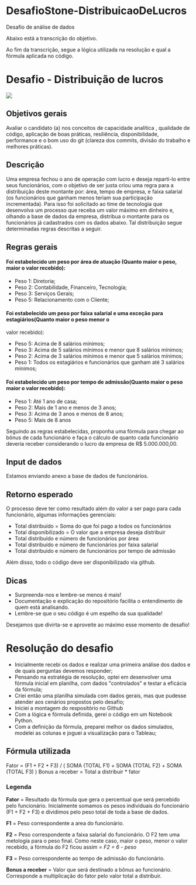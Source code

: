 # DesafioStone-DistribuicaoDeLucros
Desafio de análise de dados

Abaixo está a transcrição do objetivo.

Ao fim da transcrição, segue a lógica utilizada na resolução e qual a fórmula aplicada no código.

# Desafio - Distribuição de lucros

<img src  = "https://seeklogo.com/images/S/stone-pagamentos-logo-781DFFF629-seeklogo.com.png">

## Objetivos gerais

Avaliar o candidato (a) nos conceitos de capacidade analítica , qualidade de código, aplicação de boas práticas,
resiliência, disponibilidade, performance e o bom uso do git (clareza dos commits, divisão do trabalho e
melhores práticas).

## Descrição

Uma empresa fechou o ano de operação com lucro e deseja reparti-lo entre seus funcionários, com o objetivo
de ser justa criou uma regra para a distribuição deste montante por: área, tempo de empresa, e faixa salarial
(os funcionários que ganham menos teriam sua participação incrementada). Para isso foi solicitado ao time de
tecnologia que desenvolva um processo que receba um valor máximo em dinheiro e, olhando a base de dados
da empresa, distribua o montante para os funcionários já cadastrados com os dados abaixo. Tal distribuição
segue determinadas regras descritas a seguir.

## Regras gerais

#### Foi estabelecido um peso por área de atuação (Quanto maior o peso, maior o valor recebido):
* Peso 1: Diretoria;
* Peso 2: Contabilidade, Financeiro, Tecnologia;
* Peso 3: Serviços Gerais;
* Peso 5: Relacionamento com o Cliente;

#### Foi estabelecido um peso por faixa salarial e uma exceção para estagiários(Quanto maior o peso menor o
valor recebido):
* Peso 5: Acima de 8 salários mínimos;
* Peso 3: Acima de 5 salários mínimos e menor que 8 salários mínimos;
* Peso 2: Acima de 3 salários mínimos e menor que 5 salários mínimos;
* Peso 1: Todos os estagiários e funcionários que ganham até 3 salários mínimos;

#### Foi estabelecido um peso por tempo de admissão(Quanto maior o peso maior o valor recebido):
* Peso 1: Até 1 ano de casa;
* Peso 2: Mais de 1 ano e menos de 3 anos;
* Peso 3: Acima de 3 anos e menos de 8 anos;
* Peso 5: Mais de 8 anos

Seguindo as regras estabelecidas, proponha uma fórmula para chegar ao bônus de cada funcionário e faça o cálculo de quanto cada funcionário deveria receber considerando o lucro da empresa de R$ 5.000.000,00.

## Input de dados

Estamos enviando anexo a base de dados de funcionários.

## Retorno esperado

O processo deve ter como resultado além do valor a ser pago para cada funcionário, algumas informações gerenciais:
* Total distribuído = Soma do que foi pago a todos os funcionários
* Total disponibilizado = O valor que a empresa deseja distribuir
* Total distribuído e número de funcionários por área
* Total distribuído e número de funcionários por faixa salarial
* Total distribuído e número de funcionários por tempo de admissão

Além disso, todo o código deve ser disponibilizado via github.

## Dicas

* Surpreenda-nos e lembre-se menos é mais!
* Documentação e explicação do repositório facilita o entendimento de quem está analisando.
* Lembre-se que o seu código é um espelho da sua qualidade!

Desejamos que divirta-se e aproveite ao máximo esse momento de desafio!

# Resolução  do desafio

* Inicialmente recebi os dados e realizar uma primeira análise dos dados e de quais perguntas devemos responder;
* Pensando na estratégia de resolução, optei em desenvolver uma fórmula inicial em planilha, com dados "controlados" e testar a eficácia da fórmula;
* Criei então uma planilha simulada com dados gerais, mas que pudesse atender aos cenários propostos pelo desafio;
* Iniciei a montagem do respositório no Github
* Com a lógica e fórmula definida, gerei o código em um Notebook Python.
* Com a definição da fórmula, preparei melhor os dados simulados, modelei as colunas e joguei a visualização para o Tableau;

## Fórmula utilizada

Fator = (F1 + F2 + F3) / ( SOMA (TOTAL F1) +
                           SOMA (TOTAL F2) + 
                           SOMA (TOTAL F3)
                          )
Bonus a receber = Total a distribuir * fator                          
                          
### Legenda                          
**Fator** = Resultado da fórmula que gera o percentual que será percebido pelo funcionário. Inicialmente somamos os pesos individuais do funcionário (F1 + F2 + F3) e dividimos pelo peso total de toda a base de dados.

**F1** = Peso correspondente a area do funcionário.

**F2** = Peso correspondente a faixa salarial do funcionário. O F2 tem uma metologia para o peso final. Como neste caso, maior o peso, menor o valor recebido, a fórmula do F2 ficou assim = *F2 = 6 - peso*

**F3** = Peso correspondente ao tempo de admissão do funcionário.

**Bonus a receber** = Valor que será destinado a bônus ao funcionário. Corresponde a multiplicação do fator pelo valor total a distribuir.


